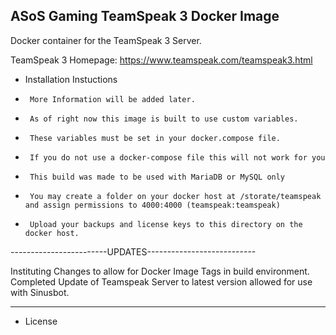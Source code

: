 ## ASoS Gaming TeamSpeak 3 Docker Image



Docker container for the TeamSpeak 3 Server.

TeamSpeak 3 Homepage: https://www.teamspeak.com/teamspeak3.html


* Installation Instuctions

*      More Information will be added later.
*      As of right now this image is built to use custom variables.
*      These variables must be set in your docker.compose file.   
*      If you do not use a docker-compose file this will not work for you
*      This build was made to be used with MariaDB or MySQL only
*      You may create a folder on your docker host at /storate/teamspeak and assign permissions to 4000:4000 (teamspeak:teamspeak)
*      Upload your backups and license keys to this directory on the docker host.

------------------------UPDATES---------------------------


Instituting Changes to allow for Docker Image Tags in build environment.
Completed Update of Teamspeak Server to latest version allowed for use with Sinusbot.


----------------------------------------------------------

* License


